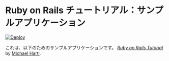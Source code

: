 # Ruby on Rails チュートリアル：サンプルアプリケーション
[![Deploy](https://www.herokucdn.com/deploy/button.png)](https://heroku.com/deploy)

これは、以下のためのサンプルアプリケーションです。
[*Ruby on Rails Tutorial*](http://railstutorial.jp/)
by [Michael Hartl](http://michaelhartl.com/).